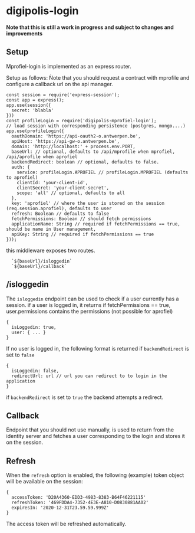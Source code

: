 # digipolis-login

**Note that this is still a work in progress and subject to changes and improvements**

## Setup

Mprofiel-login is implemented as an express router.

Setup as follows:
Ǹote that you should request a contract with mprofile  and
configure a callback url on the api manager.
```
const session = require('express-session');
const app = express();
app.use(session({
  secret: 'blabla'
}))
const profileLogin = require('digipolis-mprofiel-login');
// load session with corresponding persistence (postgres, mongo....)
app.use(profileLogin({
  oauthDomain: 'https://api-oauth2-o.antwerpen.be',
  apiHost: 'https://api-gw-o.antwerpen.be',
  domain: 'http://localhost:' + process.env.PORT,
  baseUrl: // optional, defaults to /api/mprofile when mprofiel, /api/aprofile when aprofiel
  backendRedirect: boolean // optional, defaults to false.
  auth: {
    service: profileLogin.APROFIEL // profileLogin.MPROFIEL (defaults to aprofiel)
    clientId: 'your-client-id',
    clientSecret: 'your-client-secret',
    scope: 'all' // optional, defaults to all
  },
  key: 'aprofiel' // where the user is stored on the session (req.session.aprofiel), defaults to user
  refresh: Boolean // defaults to false
  fetchPermissions: Boolean // should fetch permissions
  applicationName: String // required if fetchPermissions == true, should be name in User management,
  apiKey: String // required if fetchPermissions == true
}));
```

this middleware exposes two routes.
```
  `${baseUrl}/isloggedin`
  `${baseUrl}/callback`
```

## /isloggedin

The `isloggedin` endpoint can be used to check if a user currently has a session.
if a user is logged in, it returns 
if fetchPermissions == true, user.permissions contains the permissions (not possible for aprofiel)
```
{
  isLoggedin: true,
  user: { ... }
}
```

If no user is logged in, the following format is returned if `backendRedirect` is set to `false`
```
{
  isLoggedin: false,
  redirectUrl: url // url you can redirect to to login in the application
}
```

if `backendRedirect` is set to `true` the backend attempts a redirect.

## Callback

Endpoint that you should not use manually, is used to return from the identity server
and fetches a user corresponding to the login and stores it on the session.

## Refresh

When the `refresh` option is enabled, the following (example) token object will be available on the session:
```
{
  accessToken: 'D20A4360-EDD3-4983-8383-B64F46221115'
  refreshToken: '469FDDA4-7352-4E3E-A810-D0830881AA02'
  expiresIn: '2020-12-31T23.59.59.999Z'
}
```
The access token will be refreshed automatically.
